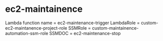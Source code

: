 # ec2-maintainence
Lambda function name = ec2-maintenance-trigger
LambdaRole = custom-ec2-maintanence-project-role
SSMRole = custom-maintainence-automation-ssm-role
SSMDOC = ec2-maintenance-stop